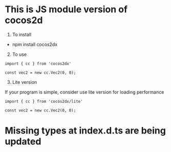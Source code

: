 # This is JS module version of cocos2d

1. To install
- npm install cocos2dx

2. To use
```
import { cc } from 'cocos2dx'

const vec2 = new cc.Vec2(0, 0);

```
3. Lite version

If your program is simple, consider use lite version for loading performance

```
import { cc } from 'cocos2dx/lite'

const vec2 = new cc.Vec2(0, 0);

```
# Missing types at index.d.ts are being updated
